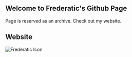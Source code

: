 ## Welcome to Frederatic's Github Page
Page is reserved as an archive.
Check out my website.

## Website


![Frederatic Icon](https://www.dropbox.com/s/edjg3xcbr0g3bhn/Frederatic%20FINAL%20SAVE.png?dl=0 "Go to website")

